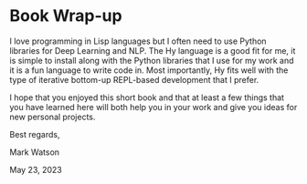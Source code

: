 # Book Wrap-up

I love programming in Lisp languages but I often need to use Python libraries for Deep Learning and NLP. The Hy language is a good fit for me, it is simple to install along with the Python libraries that I use for my work and it is a fun language to write code in. Most importantly, Hy fits well with the type of iterative bottom-up REPL-based development that I prefer.

I hope that you enjoyed this short book and that at least a few things that you have learned here will both help you in your work and give you ideas for new personal projects.

Best regards,

Mark Watson

May 23, 2023

